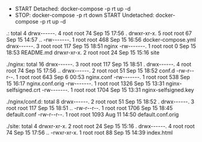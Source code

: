 * START Detached:	docker-compose -p rt up -d
* STOP: 	docker-compose -p rt down
  START Undetached: docker-compose -p rt up -d

.:
total 4
drwx------. 4 root root  74 Sep 15 17:56 .
drwxr-xr-x. 5 root root  67 Sep 15 14:57 ..
-rw-------. 1 root root 468 Sep 15 16:56 docker-compose.yml
drwx------. 3 root root 117 Sep 15 18:51 nginx
-rw-------. 1 root root   0 Sep 15 18:53 README.md
drwxr-xr-x. 2 root root  24 Sep 15 15:16 site

./nginx:
total 16
drwx------. 3 root root  117 Sep 15 18:51 .
drwx------. 4 root root   74 Sep 15 17:56 ..
drwx------. 2 root root   51 Sep 15 18:52 conf.d
-rw-r--r--. 1 root root  643 Sep  6 00:53 nginx.conf
-rw-------. 1 root root  538 Sep 15 16:17 nginx.conf.orig
-rw-------. 1 root root 1326 Sep 15 13:31 nginx-selfsigned.crt
-rw-------. 1 root root 1704 Sep 15 13:31 nginx-selfsigned.key

./nginx/conf.d:
total 8
drwx------. 2 root root   51 Sep 15 18:52 .
drwx------. 3 root root  117 Sep 15 18:51 ..
-rw-r--r--. 1 root root 1706 Sep 15 18:45 default.conf
-rw-r--r--. 1 root root 1093 Aug 11 14:50 default.conf.orig

./site:
total 4
drwxr-xr-x. 2 root root 24 Sep 15 15:16 .
drwx------. 4 root root 74 Sep 15 17:56 ..
-rwxr-xr-x. 1 root root 88 Sep 15 14:39 index.html
